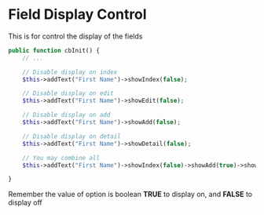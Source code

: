 # Field Display Control
This is for control the display of the fields

```php
public function cbInit() {
    // ...

    // Disable display on index
    $this->addText("First Name")->showIndex(false);

    // Disable display on edit
    $this->addText("First Name")->showEdit(false);

    // Disable display on add
    $this->addText("First Name")->showAdd(false);

    // Disable display on detail
    $this->addText("First Name")->showDetail(false);

    // You may combine all
    $this->addText("First Name")->showIndex(false)->showAdd(true)->showEdit(true)->showDetail(false);

}
```

Remember the value of option is boolean **TRUE** to display on, and **FALSE** to display off